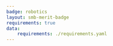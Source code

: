 ```yaml
---
badge: robotics
layout: smb-merit-badge
requirements: true
data:
    requirements: ./requirements.yaml
---
```

